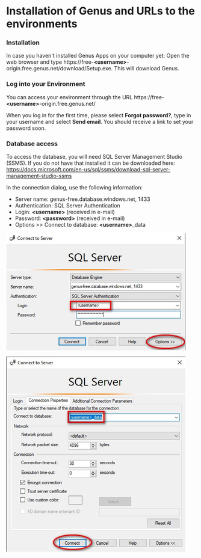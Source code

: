 
# Installation of Genus and URLs to the environments

### Installation
In case you haven't installed Genus Apps on your computer yet: Open the web browser and type https://free-**\<username\>**-origin.free.genus.net/download/Setup.exe. This will download Genus.	

### Log into your Environment
You can access your environment through the URL https://free-**\<username\>**-origin.free.genus.net/

When you log in for the first time, please select **Forgot password?**, type in your username and select **Send email**. You should receive a link to set your password soon.


### Database access
To access the database, you will need SQL Server Management Studio (SSMS). If you do not have that installed it can be downloaded here: https://docs.microsoft.com/en-us/sql/ssms/download-sql-server-management-studio-ssms 

In the connection dialog, use the following information:

* Server name: genus-free.database.windows.net, 1433
* Authentication: SQL Server Authentication
* Login: **\<username\>** (received in e-mail)
* Password: **\<password\>** (received in e-mail)
* Options >> Connect to database: **\<username\>**_data

![installation_1.jpg](media/installation_1.jpg) 


![installation_2.jpg](media/installation_2.jpg) 
 
